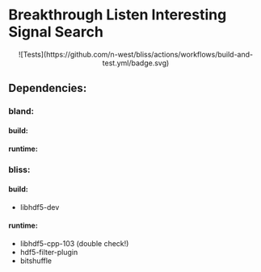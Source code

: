 
# Breakthrough Listen Interesting Signal Search

<p align="center">
![Tests](https://github.com/n-west/bliss/actions/workflows/build-and-test.yml/badge.svg)
</p>

## Dependencies:

### bland:
#### build:


#### runtime:


### bliss:

#### build:

* libhdf5-dev

#### runtime:
* libhdf5-cpp-103 (double check!)
* hdf5-filter-plugin
* bitshuffle

